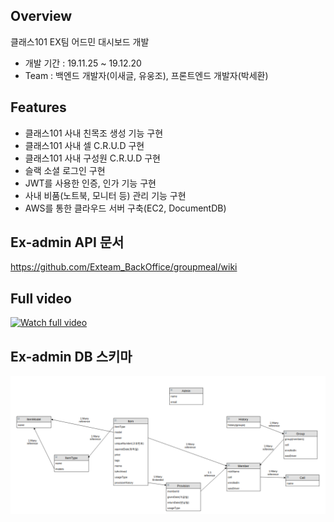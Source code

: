 ## Overview
클래스101 EX팀 어드민 대시보드 개발
- 개발 기간 : 19.11.25 ~ 19.12.20
- Team : 백엔드 개발자(이새글, 유웅조), 프론트엔드 개발자(박세환)

## Features
- 클래스101 사내 친목조 생성 기능 구현
- 클래스101 사내 셀 C.R.U.D 구현
- 클래스101 사내 구성원 C.R.U.D 구현
- 슬랙 소셜 로그인 구현 
- JWT를 사용한 인증, 인가 기능 구현
- 사내 비품(노트북, 모니터 등) 관리 기능 구현
- AWS를 통한 클라우드 서버 구축(EC2, DocumentDB)

## Ex-admin API 문서
https://github.com/Exteam_BackOffice/groupmeal/wiki

## Full video
[![Watch full video](https://img.youtube.com/vi/mdrhlrZpZHo/maxresdefault.jpg)](https://www.youtube.com/watch?v=mdrhlrZpZHo)

## Ex-admin DB 스키마
![Ex-admin ERD](https://github.com/saegeullee/Exteam_BackOffice/blob/master/ex-admin-erd.png)
